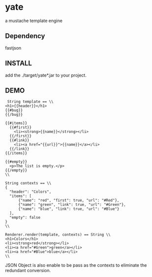 # yate
a mustache template engine

## Dependency
fastjson

## INSTALL
add the ./target/yate*.jar to your project.

## DEMO

```
 String template == \\
<h1>{{header}}</h1>
{{#bug}}
{{/bug}}

{{#items}}
  {{#first}}
    <li><strong>{{name}}</strong></li>
  {{/first}}
  {{#link}}
    <li><a href="{{url}}">{{name}}</a></li>
  {{/link}}
{{/items}}

{{#empty}}
  <p>The list is empty.</p>
{{/empty}}
\\

String contexts == \\ 
{
  "header": "Colors",
  "items": [
      {"name": "red", "first": true, "url": "#Red"},
      {"name": "green", "link": true, "url": "#Green"},
      {"name": "blue", "link": true, "url": "#Blue"}
  ],
  "empty": false
}
\\

Renderer.render(template, contexts) == String \\
<h1>Colors</h1>
<li><strong>red</strong></li>
<li><a href="#Green">green</a></li>
<li><a href="#Blue">blue</a></li>
\\
```

JSON Object is also enable to be pass as the contexts to eliminate the redundant conversion.
